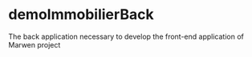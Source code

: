 # demoImmobilierBack
The back application necessary to develop the front-end application of Marwen project
